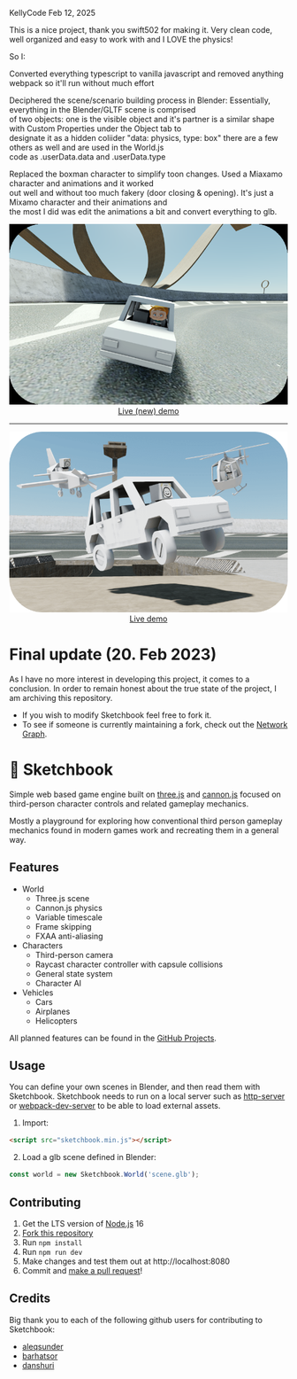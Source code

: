 KellyCode Feb 12, 2025  
  
This is a nice project, thank you swift502 for making it. Very clean code, well organized and easy to work with and I LOVE the physics!
  
So I:  

Converted everything typescript to vanilla javascript and removed anything webpack so it'll run without much effort  

Deciphered the scene/scenario building process in Blender: Essentially, everything in the Blender/GLTF scene is comprised  
of two objects: one is the visible object and it's partner is a similar shape with Custom Properties under the Object tab to  
designate it as a hidden coliider "data: physics, type: box" there are a few others as well and are used in the World.js  
code as .userData.data and .userData.type  
  
Replaced the boxman character to simplify toon changes. Used a Miaxamo character and animations and it worked  
out well and without too much fakery (door closing & opening).  It's just a Mixamo character and their animations and  
the most I did was edit the animations a bit and convert everything to glb.  

<p align="center">
	<a href="https://kellycode.github.io/Sketchbook-JS/"><img src="./src/img/thumbnail.png"></a>
	<br>
	<a href="https://kellycode.github.io/Sketchbook-JS/">Live (new) demo</a>
	<br>
</p>

---

<p align="center">
	<a href="https://jblaha.art/sketchbook/latest"><img src="./src/img/thumbnail_original.png"></a>
	<br>
	<a href="https://jblaha.art/sketchbook/latest">Live demo</a>
	<br>
</p>

# Final update (20. Feb 2023)

As I have no more interest in developing this project, it comes to a conclusion. In order to remain honest about the true state of the project, I am archiving this repository.

- If you wish to modify Sketchbook feel free to fork it.
- To see if someone is currently maintaining a fork, check out the [Network Graph](https://github.com/swift502/Sketchbook/network).

# 📒 Sketchbook

Simple web based game engine built on [three.js](https://github.com/mrdoob/three.js) and [cannon.js](https://github.com/schteppe/cannon.js) focused on third-person character controls and related gameplay mechanics.

Mostly a playground for exploring how conventional third person gameplay mechanics found in modern games work and recreating them in a general way.

## Features

* World
	* Three.js scene
	* Cannon.js physics
	* Variable timescale
	* Frame skipping
	* FXAA anti-aliasing
* Characters
	* Third-person camera
	* Raycast character controller with capsule collisions
	* General state system
	* Character AI
* Vehicles
	* Cars
	* Airplanes
	* Helicopters

All planned features can be found in the [GitHub Projects](https://github.com/swift502/Sketchbook/projects).

## Usage

You can define your own scenes in Blender, and then read them with Sketchbook. Sketchbook needs to run on a local server such as [http-server](https://www.npmjs.com/package/http-server) or [webpack-dev-server](https://github.com/webpack/webpack-dev-server) to be able to load external assets.

<!-- #### Script tag -->

1. Import:

```html
<script src="sketchbook.min.js"></script>
```

2. Load a glb scene defined in Blender:

```javascript
const world = new Sketchbook.World('scene.glb');
```

<!--

#### NPM

1. Install:

```
npm i sketchbook
```

2. Import:

```javascript
import { World } from 'sketchbook';
```

3. Load a glb scene defined in Blender:

```javascript
const world = new World('scene.glb');
```

-->

## Contributing

1. Get the LTS version of [Node.js](https://nodejs.org/en/) 16
2. [Fork this repository](https://help.github.com/en/github/getting-started-with-github/fork-a-repo)
3. Run `npm install`
4. Run `npm run dev`
5. Make changes and test them out at http://localhost:8080
6. Commit and [make a pull request](https://help.github.com/en/github/collaborating-with-issues-and-pull-requests/creating-a-pull-request-from-a-fork)!

## Credits

Big thank you to each of the following github users for contributing to Sketchbook:

- [aleqsunder](https://github.com/aleqsunder)
- [barhatsor](https://github.com/barhatsor)
- [danshuri](https://github.com/danshuri)
